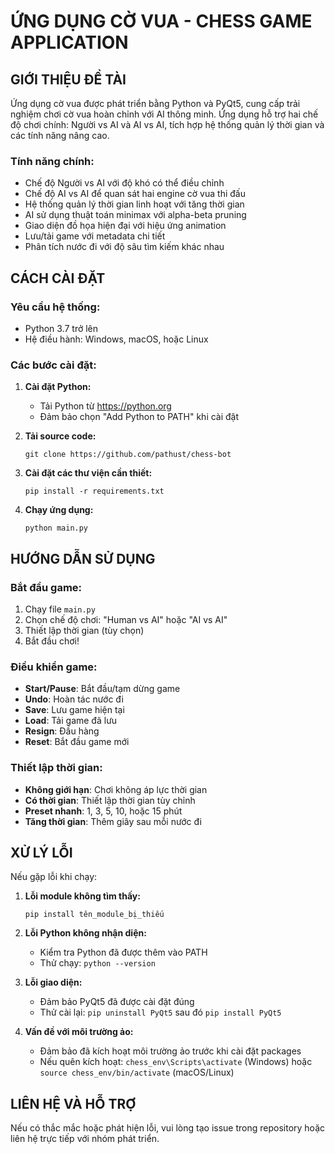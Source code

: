 # ỨNG DỤNG CỜ VUA - CHESS GAME APPLICATION

## GIỚI THIỆU ĐỀ TÀI

Ứng dụng cờ vua được phát triển bằng Python và PyQt5, cung cấp trải nghiệm chơi cờ vua hoàn chỉnh với AI thông minh. Ứng dụng hỗ trợ hai chế độ chơi chính: Người vs AI và AI vs AI, tích hợp hệ thống quản lý thời gian và các tính năng nâng cao.

### Tính năng chính:
- Chế độ Người vs AI với độ khó có thể điều chỉnh
- Chế độ AI vs AI để quan sát hai engine cờ vua thi đấu
- Hệ thống quản lý thời gian linh hoạt với tăng thời gian
- AI sử dụng thuật toán minimax với alpha-beta pruning
- Giao diện đồ họa hiện đại với hiệu ứng animation
- Lưu/tải game với metadata chi tiết
- Phân tích nước đi với độ sâu tìm kiếm khác nhau

## CÁCH CÀI ĐẶT

### Yêu cầu hệ thống:
- Python 3.7 trở lên
- Hệ điều hành: Windows, macOS, hoặc Linux

### Các bước cài đặt:

1. **Cài đặt Python:**
   - Tải Python từ https://python.org
   - Đảm bảo chọn "Add Python to PATH" khi cài đặt

2. **Tải source code:**
   ```
   git clone https://github.com/pathust/chess-bot
   ```

3. **Cài đặt các thư viện cần thiết:**
   ```
   pip install -r requirements.txt
   ```

4. **Chạy ứng dụng:**
   ```
   python main.py
   ```

## HƯỚNG DẪN SỬ DỤNG

### Bắt đầu game:
1. Chạy file `main.py`
2. Chọn chế độ chơi: "Human vs AI" hoặc "AI vs AI"
3. Thiết lập thời gian (tùy chọn)
4. Bắt đầu chơi!

### Điều khiển game:
- **Start/Pause**: Bắt đầu/tạm dừng game
- **Undo**: Hoàn tác nước đi
- **Save**: Lưu game hiện tại
- **Load**: Tải game đã lưu
- **Resign**: Đầu hàng
- **Reset**: Bắt đầu game mới

### Thiết lập thời gian:
- **Không giới hạn**: Chơi không áp lực thời gian
- **Có thời gian**: Thiết lập thời gian tùy chỉnh
- **Preset nhanh**: 1, 3, 5, 10, hoặc 15 phút
- **Tăng thời gian**: Thêm giây sau mỗi nước đi

## XỬ LÝ LỖI

Nếu gặp lỗi khi chạy:

1. **Lỗi module không tìm thấy:**
   ```
   pip install tên_module_bị_thiếu
   ```

2. **Lỗi Python không nhận diện:**
   - Kiểm tra Python đã được thêm vào PATH
   - Thử chạy: `python --version`

3. **Lỗi giao diện:**
   - Đảm bảo PyQt5 đã được cài đặt đúng
   - Thử cài lại: `pip uninstall PyQt5` sau đó `pip install PyQt5`

4. **Vấn đề với môi trường ảo:**
   - Đảm bảo đã kích hoạt môi trường ảo trước khi cài đặt packages
   - Nếu quên kích hoạt: `chess_env\Scripts\activate` (Windows) hoặc `source chess_env/bin/activate` (macOS/Linux)

## LIÊN HỆ VÀ HỖ TRỢ

Nếu có thắc mắc hoặc phát hiện lỗi, vui lòng tạo issue trong repository hoặc liên hệ trực tiếp với nhóm phát triển.